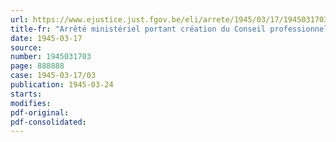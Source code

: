 ```yaml
---
url: https://www.ejustice.just.fgov.be/eli/arrete/1945/03/17/1945031703/justel
title-fr: "Arrêté ministériel portant création du Conseil professionnel de l'Industrie de la Chimie organique"
date: 1945-03-17
source:
number: 1945031703
page: 888888
case: 1945-03-17/03
publication: 1945-03-24
starts:
modifies:
pdf-original:
pdf-consolidated:
---
```


